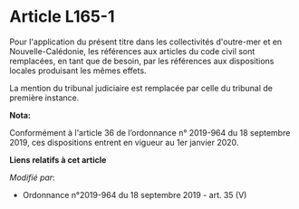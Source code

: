 # Article L165-1

Pour l'application du présent titre dans les collectivités d'outre-mer et en Nouvelle-Calédonie, les références aux articles
du code civil sont remplacées, en tant que de besoin, par les références aux dispositions locales produisant les mêmes
effets.

La mention du tribunal judiciaire est remplacée par celle du tribunal de première instance.

**Nota:**

Conformément à l'article 36 de l’ordonnance n° 2019-964 du 18 septembre 2019, ces dispositions entrent en vigueur au 1er
janvier 2020.

**Liens relatifs à cet article**

_Modifié par_:

  - Ordonnance n°2019-964 du 18 septembre 2019 - art. 35 (V)
